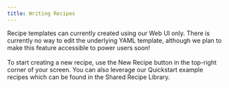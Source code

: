 ```yaml
---
title: Writing Recipes
---
```


Recipe templates can currently created using our Web UI only. There is currently no way to edit the underlying YAML template, although we plan to make this feature accessible to power users soon!\
\
To start creating a new recipe, use the New Recipe button in the top-right corner of your screen. You can also leverage our Quickstart example recipes which can be found in the Shared Recipe Library.
